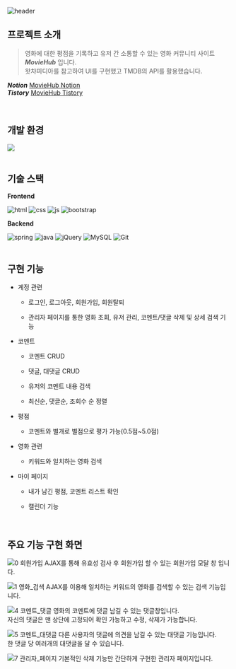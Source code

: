 ![header](https://capsule-render.vercel.app/api?type=rounded&color=gradient&height=200&section=header&text=MovieHub&fontSize=60)

## 프로젝트 소개
> 영화에 대한 평점을 기록하고 유저 간 소통할 수 있는 영화 커뮤니티 사이트 ***MovieHub*** 입니다.  
> 왓챠피디아를 참고하여 UI를 구현했고 TMDB의 API를 활용했습니다.

***Notion***   [MovieHub Notion](https://javanote.notion.site/MovieHub-6ab8cd9ceabb4ab8a7d5f23075efd4a3?pvs=4)  
***Tistory***   [MovieHub Tistory](https://catbeom.tistory.com/67)
  
<br/>    

개발 환경
---
![](https://img.shields.io/badge/Windows-0078D6?style=for-the-badge&logo=windows&logoColor=white)  
<br/>    

기술 스택
---
**Frontend**

![html](https://img.shields.io/badge/HTML5-E34F26?style=for-the-badge&logo=html5&logoColor=white
) ![css](https://img.shields.io/badge/CSS3-1572B6?style=for-the-badge&logo=css3&logoColor=white) ![js](https://img.shields.io/badge/JavaScript-F7DF1E?style=for-the-badge&logo=JavaScript&logoColor=white) ![bootstrap](https://img.shields.io/badge/Bootstrap-563D7C?style=for-the-badge&logo=bootstrap&logoColor=white)

**Backend**

![spring](https://img.shields.io/badge/Spring-6DB33F?style=for-the-badge&logo=spring&logoColor=white) ![java](https://img.shields.io/badge/Java-ED8B00?style=for-the-badge&logo=openjdk&logoColor=white) ![jQuery](https://img.shields.io/badge/jQuery-0769AD?style=for-the-badge&logo=jquery&logoColor=white)
![MySQL](https://img.shields.io/badge/MySQL-00000F?style=for-the-badge&logo=mysql&logoColor=white) ![Git](https://img.shields.io/badge/GIT-E44C30?style=for-the-badge&logo=git&logoColor=white
)
<br/><br/> 

## 구현 기능
- 계정 관련
     - 로그인, 로그아웃, 회원가입, 회원탈퇴
  
     - 관리자 페이지를 통한 영화 조회, 유저 관리, 코멘트/댓글 삭제 및 상세 검색 기능
  
- 코멘트
     - 코멘트 CRUD
  
     - 댓글, 대댓글 CRUD
  
     - 유저의 코멘트 내용 검색
  
     - 최신순, 댓글순, 조회수 순 정렬
  
- 평점
     - 코멘트와 별개로 별점으로 평가 가능(0.5점~5.0점)
  
- 영화 관련
     - 키워드와 일치하는 영화 검색
  
- 마이 페이지
     - 내가 남긴 평점, 코멘트 리스트 확인
  
     - 캘린더 기능
<br/>

## 주요 기능 구현 화면

![0 회원가입](https://github.com/seungHee-cat/MovieHub/assets/141723511/05fa1b35-c2a5-4716-89d6-98710ee35309)
AJAX를 통해 유효성 검사 후 회원가입 할 수 있는 회원가입 모달 창 입니다.
<br/>

![1 영화_검색](https://github.com/seungHee-cat/MovieHub/assets/141723511/6299e8d2-927b-4312-93e0-174b4e43580c)
AJAX를 이용해 일치하는 키워드의 영화를 검색할 수 있는 검색 기능입니다.
<br/>

![4 코멘트_댓글](https://github.com/seungHee-cat/MovieHub/assets/141723511/6a90cdfb-0fbd-416d-ae1d-0d1c6f0cc72f)
영화의 코멘트에 댓글 남길 수 있는 댓글창입니다.  
자신의 댓글은 맨 상단에 고정되어 확인 가능하고 수정, 삭제가 가능합니다.
<br/>

![5 코멘트_대댓글](https://github.com/seungHee-cat/MovieHub/assets/141723511/cb476445-ad97-4774-bcb2-99a7aefe842a)
다른 사용자의 댓글에 의견을 남길 수 있는 대댓글 기능입니다.  
한 댓글 당 여러개의 대댓글을 달 수 있습니다.
<br/>

![7 관리자_페이지](https://github.com/seungHee-cat/MovieHub/assets/141723511/a0f84f4f-8914-4960-a7f9-35a91e637e81)
기본적인 삭제 기능만 간단하게 구현한 관리자 페이지입니다.

<br/>
<br/>





